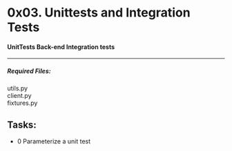 # 0x03. Unittests and Integration Tests

#### UnitTests Back-end Integration tests

---

##### Required Files:

utils.py <br>client.py<br>
fixtures.py

## **Tasks:**

- 0 Parameterize a unit test
